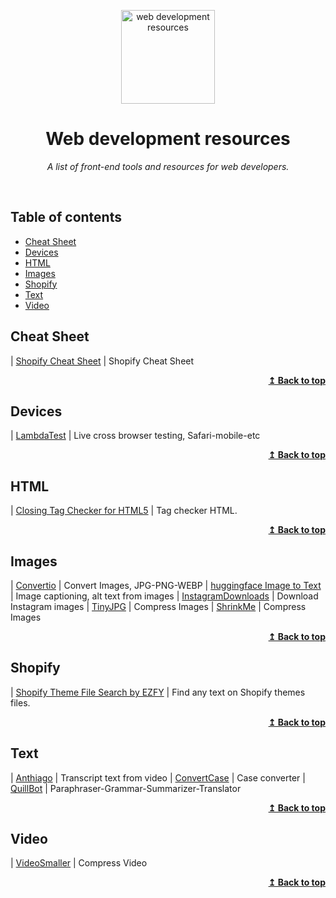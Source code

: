 <p align="center">
  <a href="https://github.com/CindyMoraDev/web-development-resources">
    <img width="150" height="150" alt="web development resources" src="https://cindymoradev.com/wp-content/uploads/elementor/thumbs/coding-1-q4ehwqx4iffsm1pj4v9v3z0k6vgkx1el0oxrnme4xg.png" />
  </a>
</p>
<h1 align="center">Web development resources</h1>
<p align="center"><i>A list of front-end tools and resources for web developers.</i></p>
<p align="center"><br /></p>

## Table of contents

* [Cheat Sheet](#cheat-sheet)
* [Devices](#devices)
* [HTML](#html)
* [Images](#images)
* [Shopify](#shopify)
* [Text](#text)
* [Video](#video)


## Cheat Sheet
| [Shopify Cheat Sheet](https://www.shopify.com/partners/shopify-cheat-sheet)        |   Shopify Cheat Sheet

<p align="right"><a href="#table-of-contents"><b>↥ Back to top</b></a></p>

## Devices
| [LambdaTest](https://www.lambdatest.com/)        | Live cross browser testing, Safari-mobile-etc

<p align="right"><a href="#table-of-contents"><b>↥ Back to top</b></a></p>

## HTML
| [Closing Tag Checker for HTML5](https://www.aliciaramirez.com/closing-tags-checker/)        | Tag checker HTML.

<p align="right"><a href="#table-of-contents"><b>↥ Back to top</b></a></p>

## Images
| [Convertio](https://convertio.co/image-converter/)        | Convert Images, JPG-PNG-WEBP
| [huggingface Image to Text](https://huggingface.co/tasks/image-to-text)        | Image captioning, alt text from images
| [InstagramDownloads](https://instagramdownloads.com)        | Download Instagram images 
| [TinyJPG](https://tinyjpg.com)        | Compress Images
| [ShrinkMe](https://shrinkme.app/?s=e)        | Compress Images

<p align="right"><a href="#table-of-contents"><b>↥ Back to top</b></a></p>

## Shopify
| [Shopify Theme File Search by EZFY](https://chrome.google.com/webstore/detail/shopify-theme-file-search/mhchmhfecfdpaifljcfebnlaiaphfkmb)        | Find any text on Shopify themes files.

<p align="right"><a href="#table-of-contents"><b>↥ Back to top</b></a></p>

## Text
| [Anthiago](https://anthiago.com/transcript/)        | Transcript text from video
| [ConvertCase](https://convertcase.net)        | Case converter 
| [QuillBot](https://quillbot.com)        | Paraphraser-Grammar-Summarizer-Translator

<p align="right"><a href="#table-of-contents"><b>↥ Back to top</b></a></p>

## Video
| [VideoSmaller](https://www.videosmaller.com)        | Compress Video

<p align="right"><a href="#table-of-contents"><b>↥ Back to top</b></a></p>

